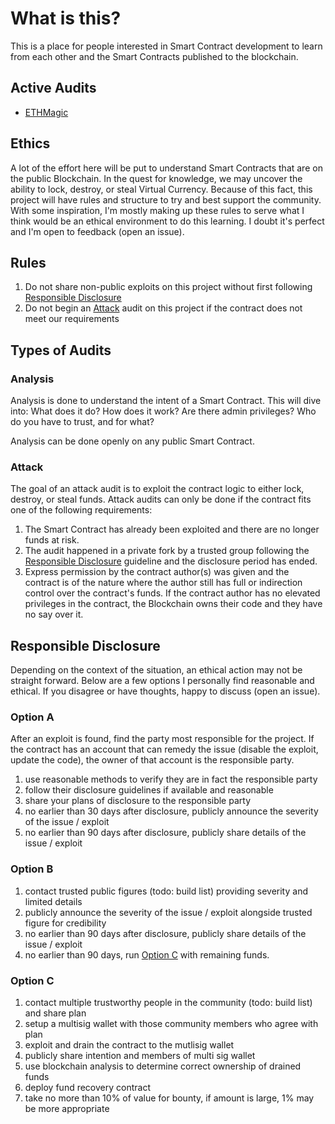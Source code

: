 # What is this?

This is a place for people interested in Smart Contract development to learn from each other and the Smart Contracts published to the blockchain.


## Active Audits

 - [ETHMagic](https://github.com/DCN-dev/public-audits/pull/1)

## Ethics

A lot of the effort here will be put to understand Smart Contracts that are on the public Blockchain. In the quest for knowledge, we may uncover the ability to lock, destroy, or steal Virtual Currency. Because of this fact, this project will have rules and structure to try and best support the community. With some inspiration, I'm mostly making up these rules to serve what I think would be an ethical environment to do this learning. I doubt it's perfect and I'm open to feedback (open an issue).

## Rules

1. Do not share non-public exploits on this project without first following [Responsible Disclosure](#responsible-disclosure)
2. Do not begin an [Attack](#Attack) audit on this project if the contract does not meet our requirements

## Types of Audits

### Analysis

Analysis is done to understand the intent of a Smart Contract. This will dive into: What does it do? How does it work? Are there admin privileges? Who do you have to trust, and for what?

Analysis can be done openly on any public Smart Contract.

### Attack

The goal of an attack audit is to exploit the contract logic to either lock, destroy, or steal funds. Attack audits can only be done if the contract fits one of the following requirements:

1. The Smart Contract has already been exploited and there are no longer funds at risk.
2. The audit happened in a private fork by a trusted group following the [Responsible Disclosure](#responsible-disclosure) guideline and the disclosure period has ended.
3. Express permission by the contract author(s) was given and the contract is of the nature where the author still has full or indirection control over the contract's funds. If the contract author has no elevated privileges in the contract, the Blockchain owns their code and they have no say over it.

## Responsible Disclosure

Depending on the context of the situation, an ethical action may not be straight forward. Below are a few options I personally find reasonable and ethical. If you disagree or have thoughts, happy to discuss (open an issue).

### Option A

After an exploit is found, find the party most responsible for the project. If the contract has an account that can remedy the issue (disable the exploit, update the code), the owner of that account is the responsible party.

1. use reasonable methods to verify they are in fact the responsible party
2. follow their disclosure guidelines if available and reasonable
3. share your plans of disclosure to the responsible party
4. no earlier than 30 days after disclosure, publicly announce the severity of the issue / exploit
5. no earlier than 90 days after disclosure, publicly share details of the issue / exploit

### Option B

1. contact trusted public figures (todo: build list) providing severity and limited details
2. publicly announce the severity of the issue / exploit alongside trusted figure for credibility
3. no earlier than 90 days after disclosure, publicly share details of the issue / exploit
4. no earlier than 90 days, run [Option C](#option-c) with remaining funds.

### Option C

1. contact multiple trustworthy people in the community (todo: build list) and share plan
2. setup a multisig wallet with those community members who agree with plan
3. exploit and drain the contract to the mutlisig wallet
4. publicly share intention and members of multi sig wallet
5. use blockchain analysis to determine correct ownership of drained funds
6. deploy fund recovery contract
7. take no more than 10% of value for bounty, if amount is large, 1% may be more appropriate



